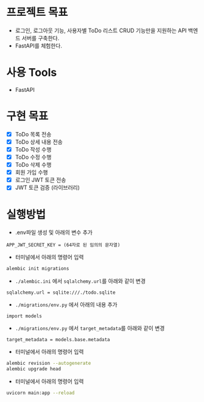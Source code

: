 # 프로젝트 목표
- 로그인, 로그아웃 기능, 사용자별 ToDo 리스트 CRUD 기능만을 지원하는 API 백엔드 서버를 구축한다.
- FastAPI를 체험한다.
# 사용 Tools
- FastAPI
# 구현 목표
- [x] ToDo 목록 전송
- [x] ToDo 상세 내용 전송
- [x] ToDo 작성 수행
- [x] ToDo 수정 수행
- [x] ToDo 삭제 수행
- [x] 회원 가입 수행
- [x] 로그인 JWT 토큰 전송
- [x] JWT 토큰 검증 (라이브러리)
# 실행방법
- .env파일 생성 및 아래의 변수 추가
```
APP_JWT_SECRET_KEY = (64자로 된 임의의 문자열)
```
- 터미널에서 아래의 명령어 입력
```bash
alembic init migrations
```
- `./alembic.ini` 에서 `sqlalchemy.url`를 아래와 같이 변경
```
sqlalchemy.url = sqlite:///./todo.sqlite
```
- `./migrations/env.py` 에서 아래의 내용 추가
```
import models
```
- `./migrations/env.py` 에서 `target_metadata`를 아래와 같이 변경
```
target_metadata = models.base.metadata
```
- 터미널에서 아래의 명령어 입력
```bash
alembic revision --autogenerate
alembic upgrade head
```
- 터미널에서 아래의 명령어 입력
```bash
uvicorn main:app --reload
```